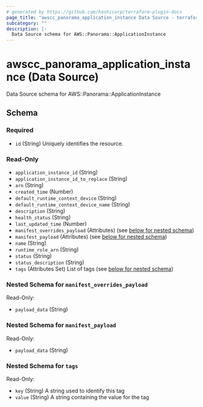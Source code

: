 ```yaml
---
# generated by https://github.com/hashicorp/terraform-plugin-docs
page_title: "awscc_panorama_application_instance Data Source - terraform-provider-awscc"
subcategory: ""
description: |-
  Data Source schema for AWS::Panorama::ApplicationInstance
---
```


# awscc_panorama_application_instance (Data Source)

Data Source schema for AWS::Panorama::ApplicationInstance



<!-- schema generated by tfplugindocs -->
## Schema

### Required

- `id` (String) Uniquely identifies the resource.

### Read-Only

- `application_instance_id` (String)
- `application_instance_id_to_replace` (String)
- `arn` (String)
- `created_time` (Number)
- `default_runtime_context_device` (String)
- `default_runtime_context_device_name` (String)
- `description` (String)
- `health_status` (String)
- `last_updated_time` (Number)
- `manifest_overrides_payload` (Attributes) (see [below for nested schema](#nestedatt--manifest_overrides_payload))
- `manifest_payload` (Attributes) (see [below for nested schema](#nestedatt--manifest_payload))
- `name` (String)
- `runtime_role_arn` (String)
- `status` (String)
- `status_description` (String)
- `tags` (Attributes Set) List of tags (see [below for nested schema](#nestedatt--tags))

<a id="nestedatt--manifest_overrides_payload"></a>
### Nested Schema for `manifest_overrides_payload`

Read-Only:

- `payload_data` (String)


<a id="nestedatt--manifest_payload"></a>
### Nested Schema for `manifest_payload`

Read-Only:

- `payload_data` (String)


<a id="nestedatt--tags"></a>
### Nested Schema for `tags`

Read-Only:

- `key` (String) A string used to identify this tag
- `value` (String) A string containing the value for the tag
